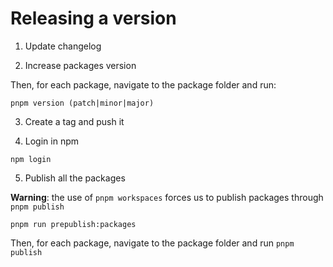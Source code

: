 # Releasing a version

1. Update changelog

2. Increase packages version

Then, for each package, navigate to the package folder and run:

```
pnpm version (patch|minor|major)
```

3. Create a tag and push it

4. Login in npm 

```
npm login
```

5. Publish all the packages

**Warning**: the use of `pnpm workspaces` forces us to publish packages through `pnpm publish`

```
pnpm run prepublish:packages
```

Then, for each package, navigate to the package folder and run `pnpm publish`